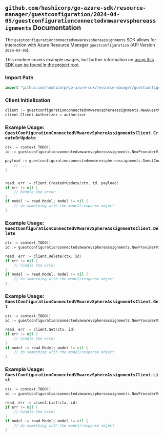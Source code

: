 
## `github.com/hashicorp/go-azure-sdk/resource-manager/guestconfiguration/2024-04-05/guestconfigurationconnectedvmwarevsphereassignments` Documentation

The `guestconfigurationconnectedvmwarevsphereassignments` SDK allows for interaction with Azure Resource Manager `guestconfiguration` (API Version `2024-04-05`).

This readme covers example usages, but further information on [using this SDK can be found in the project root](https://github.com/hashicorp/go-azure-sdk/tree/main/docs).

### Import Path

```go
import "github.com/hashicorp/go-azure-sdk/resource-manager/guestconfiguration/2024-04-05/guestconfigurationconnectedvmwarevsphereassignments"
```


### Client Initialization

```go
client := guestconfigurationconnectedvmwarevsphereassignments.NewGuestConfigurationConnectedVMwarevSphereAssignmentsClientWithBaseURI("https://management.azure.com")
client.Client.Authorizer = authorizer
```


### Example Usage: `GuestConfigurationConnectedVMwarevSphereAssignmentsClient.CreateOrUpdate`

```go
ctx := context.TODO()
id := guestconfigurationconnectedvmwarevsphereassignments.NewProviderVirtualMachineProviders2GuestConfigurationAssignmentID("12345678-1234-9876-4563-123456789012", "example-resource-group", "virtualMachineName", "guestConfigurationAssignmentName")

payload := guestconfigurationconnectedvmwarevsphereassignments.GuestConfigurationAssignment{
	// ...
}


read, err := client.CreateOrUpdate(ctx, id, payload)
if err != nil {
	// handle the error
}
if model := read.Model; model != nil {
	// do something with the model/response object
}
```


### Example Usage: `GuestConfigurationConnectedVMwarevSphereAssignmentsClient.Delete`

```go
ctx := context.TODO()
id := guestconfigurationconnectedvmwarevsphereassignments.NewProviderVirtualMachineProviders2GuestConfigurationAssignmentID("12345678-1234-9876-4563-123456789012", "example-resource-group", "virtualMachineName", "guestConfigurationAssignmentName")

read, err := client.Delete(ctx, id)
if err != nil {
	// handle the error
}
if model := read.Model; model != nil {
	// do something with the model/response object
}
```


### Example Usage: `GuestConfigurationConnectedVMwarevSphereAssignmentsClient.Get`

```go
ctx := context.TODO()
id := guestconfigurationconnectedvmwarevsphereassignments.NewProviderVirtualMachineProviders2GuestConfigurationAssignmentID("12345678-1234-9876-4563-123456789012", "example-resource-group", "virtualMachineName", "guestConfigurationAssignmentName")

read, err := client.Get(ctx, id)
if err != nil {
	// handle the error
}
if model := read.Model; model != nil {
	// do something with the model/response object
}
```


### Example Usage: `GuestConfigurationConnectedVMwarevSphereAssignmentsClient.List`

```go
ctx := context.TODO()
id := guestconfigurationconnectedvmwarevsphereassignments.NewProviderVirtualMachineID("12345678-1234-9876-4563-123456789012", "example-resource-group", "virtualMachineName")

read, err := client.List(ctx, id)
if err != nil {
	// handle the error
}
if model := read.Model; model != nil {
	// do something with the model/response object
}
```
